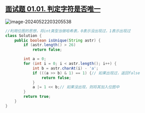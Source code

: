 ## [面试题 01.01. 判定字符是否唯一](https://leetcode.cn/problems/is-unique-lcci/)

![image-20240522203205538](https://like-a.oss-cn-beijing.aliyuncs.com/img/image-20240522203205538.png)



```java
//利用位图的思想，将int类型当做哈希表，0表示没出现过，1表示出现过
class Solution {
    public boolean isUnique(String astr) {
        if (astr.length() > 26)
            return false;

        int a = 0;
        for (int i = 0; i < astr.length(); i++) {
            int b = astr.charAt(i) - 'a';
            if (((a >> b) & 1) == 1) {// 如果出现过，返回false
                return false;
            }
            a |= 1 << b;// 如果没出现，则将其加入位图中
        }
        return true;
    }
}
```

